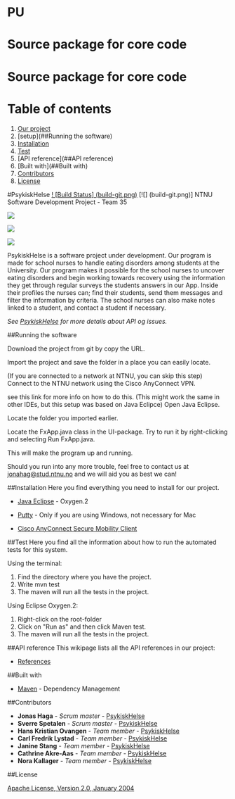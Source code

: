 # PU

# Source package for core code
# Source package for core code

# Table of contents
1. [Our project](#PsykiskHelse)
2. [setup](##Running the software)
3. [Installation](##Installation)
4. [Test](##Test)
5. [API reference](##API reference)
5. [Built with](##Built with)
5. [Contributors](##Contributors)
5. [License](##License)


#PsykiskHelse [! [Build Status] (build-git.png)](https://gitlab.stud.iie.ntnu.no/tdt4140-2018/35) [![] (build-git.png)]
NTNU Software Development Project - Team 35

![](forside.png)

![](registrering.png)

![](hovedside.png)


PsykiskHelse is a software project under development. Our program is made for school nurses to handle eating disorders among students at the University. Our program makes it possible for the school nurses to uncover eating disorders and begin working towards recovery using the information they get through regular surveys the students answers in our App. Inside their profiles the nurses can; find their students, send them messages and filter the information by criteria. The school nurses can also make notes linked to a student, and contact a student if necessary.

*See [PsykiskHelse](git@gitlab.stud.iie.ntnu.no:tdt4140-2018/35.git) for more details about API og issues.*


##Running the software

Download the project from git by copy the URL.

Import the project and save the folder in a place you can easily locate.

(If you are connected to a network at NTNU, you can skip this step) Connect to the NTNU network using the Cisco AnyConnect VPN.

see this link for more info on how to do this.
(This might work the same in other IDEs, but this setup was based on Java Eclipce) Open Java Eclipse.

Locate the folder you imported earlier.

Locate the FxApp.java class in the UI-package. Try to run it by right-clicking and selecting Run FxApp.java.

This will make the program up and running.

Should you run into any more trouble, feel free to contact us at jonahag@stud.ntnu.no and we will aid you as best we can!


##Installation
Here you find everything you need to install for our project.

* [Java Eclipse](http://www.eclipse.org/downloads/eclipse-packages/) - Oxygen.2

* [Putty](https://www.putty.org) - Only if you are using Windows, not necessary for Mac

* [Cisco AnyConnect Secure Mobility Client](https://www.cisco.com/c/en/us/support/security/anyconnect-secure-mobility-client-v4-x/model.html)


##Test
Here you find all the information about how to run the automated tests for this system.

Using the terminal:
1. Find the directory where you have the project.
2. Write mvn test
3. The maven will run all the tests in the project.

Using Eclipse Oxygen.2:
1. Right-click on the root-folder
2. Click on "Run as" and then click Maven test.
3. The maven will run all the tests in the project.


##API reference
This wikipage lists all the API references in our project:

* [References](https://gitlab.stud.iie.ntnu.no/tdt4140-2018/35/wikis/Dokumentasjon/Design-av-REST-API)

##Built with

* [Maven](https://maven.apache.org/) - Dependency Management

##Contributors

* **Jonas Haga** - *Scrum master* - [PsykiskHelse](https://gitlab.stud.iie.ntnu.no/tdt4140-2018/35.git)
* **Sverre Spetalen** - *Scrum master* - [PsykiskHelse](https://gitlab.stud.iie.ntnu.no/tdt4140-2018/35.git)
* **Hans Kristian Ovangen** - *Team member* - [PsykiskHelse](https://gitlab.stud.iie.ntnu.no/tdt4140-2018/35.git)
* **Carl Fredrik Lystad** - *Team member* - [PsykiskHelse](https://gitlab.stud.iie.ntnu.no/tdt4140-2018/35.git)
* **Janine Stang** - *Team member* - [PsykiskHelse](https://gitlab.stud.iie.ntnu.no/tdt4140-2018/35.git)
* **Cathrine Akre-Aas** - *Team member* - [PsykiskHelse](https://gitlab.stud.iie.ntnu.no/tdt4140-2018/35.git)
* **Nora Kallager** - *Team member* - [PsykiskHelse](https://gitlab.stud.iie.ntnu.no/tdt4140-2018/35.git)

##License

[Apache License, Version 2.0, January 2004](https://www.apache.org/licenses/LICENSE-2.0)
